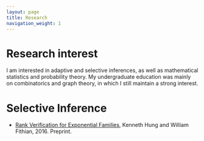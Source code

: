```yaml
---
layout: page
title: Research
navigation_weight: 1
---
```

# Research interest

I am interested in adaptive and selective inferences, as well as mathematical statistics and probability theory. My undergraduate education was mainly on combinatorics and graph theory, in which I still maintain a strong interest.

# Selective Inference

- [Rank Verification for Exponential Families](http://arxiv.org/abs/1610.03944), Kenneth Hung and William Fithian, 2016. Preprint.